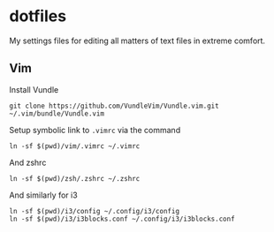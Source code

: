 # dotfiles
My settings files for editing all matters of text files in extreme comfort.

## Vim
Install Vundle
```
git clone https://github.com/VundleVim/Vundle.vim.git ~/.vim/bundle/Vundle.vim
```

Setup symbolic link to `.vimrc` via the command
```
ln -sf $(pwd)/vim/.vimrc ~/.vimrc
```
And zshrc
```
ln -sf $(pwd)/zsh/.zshrc ~/.zshrc
```

And similarly for i3
```
ln -sf $(pwd)/i3/config ~/.config/i3/config
ln -sf $(pwd)/i3/i3blocks.conf ~/.config/i3/i3blocks.conf
```
